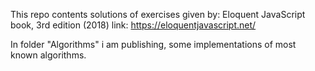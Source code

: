 This repo contents solutions of exercises given by:
Eloquent JavaScript book,
3rd edition (2018)
link: https://eloquentjavascript.net/

In folder "Algorithms" i am publishing, some implementations of most known algorithms.
